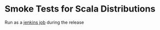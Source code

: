 # Smoke Tests for Scala Distributions

Run as a [jenkins job](https://scala-webapps.epfl.ch/jenkins/view/scala-release-2.11.x/job/scala-release-2.11.x-smoketest/) during the release
